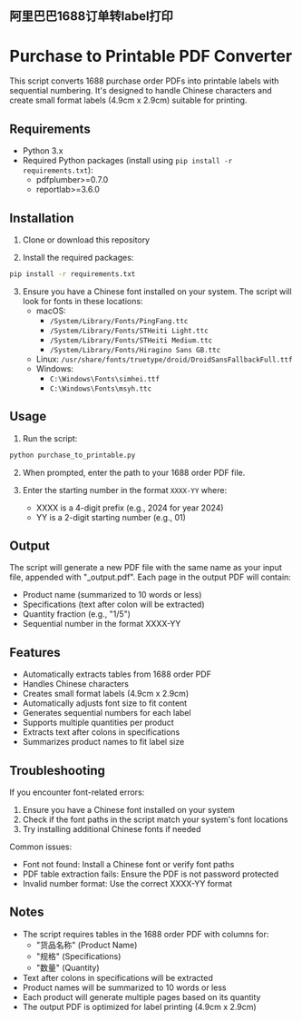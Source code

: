 ## 阿里巴巴1688订单转label打印

# Purchase to Printable PDF Converter

This script converts 1688 purchase order PDFs into printable labels with sequential numbering. It's designed to handle Chinese characters and create small format labels (4.9cm x 2.9cm) suitable for printing.

## Requirements

- Python 3.x
- Required Python packages (install using `pip install -r requirements.txt`):
  - pdfplumber>=0.7.0
  - reportlab>=3.6.0

## Installation

1. Clone or download this repository

2. Install the required packages:
```bash
pip install -r requirements.txt
```

3. Ensure you have a Chinese font installed on your system. The script will look for fonts in these locations:
   - macOS:
     - `/System/Library/Fonts/PingFang.ttc`
     - `/System/Library/Fonts/STHeiti Light.ttc`
     - `/System/Library/Fonts/STHeiti Medium.ttc`
     - `/System/Library/Fonts/Hiragino Sans GB.ttc`
   - Linux: `/usr/share/fonts/truetype/droid/DroidSansFallbackFull.ttf`
   - Windows:
     - `C:\Windows\Fonts\simhei.ttf`
     - `C:\Windows\Fonts\msyh.ttc`

## Usage

1. Run the script:
```bash
python purchase_to_printable.py
```

2. When prompted, enter the path to your 1688 order PDF file.

3. Enter the starting number in the format `XXXX-YY` where:
   - XXXX is a 4-digit prefix (e.g., 2024 for year 2024)
   - YY is a 2-digit starting number (e.g., 01)

## Output

The script will generate a new PDF file with the same name as your input file, appended with "_output.pdf". Each page in the output PDF will contain:
- Product name (summarized to 10 words or less)
- Specifications (text after colon will be extracted)
- Quantity fraction (e.g., "1/5")
- Sequential number in the format XXXX-YY

## Features

- Automatically extracts tables from 1688 order PDF
- Handles Chinese characters
- Creates small format labels (4.9cm x 2.9cm)
- Automatically adjusts font size to fit content
- Generates sequential numbers for each label
- Supports multiple quantities per product
- Extracts text after colons in specifications
- Summarizes product names to fit label size

## Troubleshooting

If you encounter font-related errors:
1. Ensure you have a Chinese font installed on your system
2. Check if the font paths in the script match your system's font locations
3. Try installing additional Chinese fonts if needed

Common issues:
- Font not found: Install a Chinese font or verify font paths
- PDF table extraction fails: Ensure the PDF is not password protected
- Invalid number format: Use the correct XXXX-YY format

## Notes

- The script requires tables in the 1688 order PDF with columns for:
  - "货品名称" (Product Name)
  - "规格" (Specifications)
  - "数量" (Quantity)
- Text after colons in specifications will be extracted
- Product names will be summarized to 10 words or less
- Each product will generate multiple pages based on its quantity
- The output PDF is optimized for label printing (4.9cm x 2.9cm)
